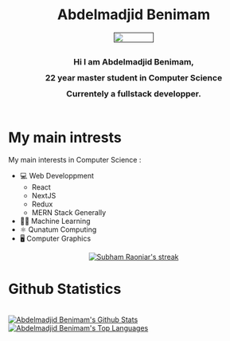 

<h1 align="center">Abdelmadjid Benimam</h1> 
 
<div style="display: flex; flex-direction: column;">
     	<a align="center" href="" >
        	<img align="center" src="https://i.imgur.com/5WA8Hau.png" width="40%" height="50%"/>
      	</a>
  		<h3 style="line-height: 24pt;" align="center">
       		 Hi I am Abdelmadjid Benimam,<br> 22 year master student 
        	in Computer Science <br> Currentely a fullstack developper.
  		</h3>
</div>
  

# My main intrests
My main interests in Computer Science : 
- 💻 Web Developpment
    - React
    - NextJS
    - Redux
    - MERN Stack Generally
- 👩‍💻 Machine Learning
- ⚛ Qunatum Computing
- 🖥 Computer Graphics

<p align="center">
    <a href="https://github.com/Brivan-26/github-readme-streak-stats">
        <img title="🔥 Get streak stats for your profile at git.io/streak-stats" alt="Subham Raoniar's streak" src="https://github-readme-streak-stats.herokuapp.com/?user=madjid123&theme=tokyonight&hide_border=true"/>
    </a>
</p>

# Github Statistics
<br/>
    <a href="https://github.com/madjid123/github-readme-stats"><img alt="Abdelmadjid Benimam's Github Stats" src="https://github-readme-stats.vercel.app/api?username=madjid123&show_icons=true&count_private=true&theme=react&hide_border=true&bg_color=0D1117" /></a>
  <a href="https://github.com/madjid213/github-readme-stats"><img alt="Abdelmadjid Benimam's Top Languages" src="https://github-readme-stats.vercel.app/api/top-langs/?username=madjid123&langs_count=8&count_private=true&layout=compact&theme=tokyonight&hide_border=true&bg_color=0D1117" /></a>
  <br/>
